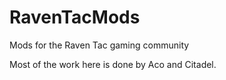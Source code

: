 # RavenTacMods
Mods for the Raven Tac gaming community

Most of the work here is done by Aco and Citadel.
